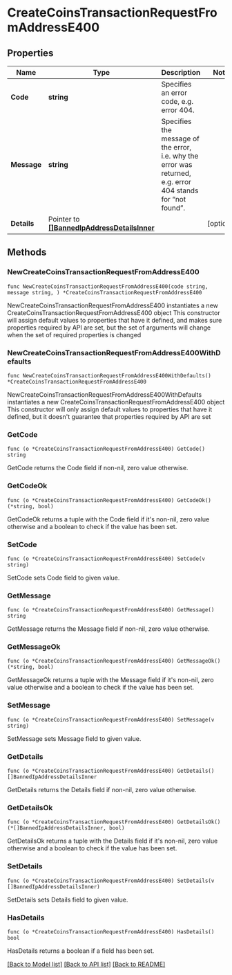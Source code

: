 # CreateCoinsTransactionRequestFromAddressE400

## Properties

Name | Type | Description | Notes
------------ | ------------- | ------------- | -------------
**Code** | **string** | Specifies an error code, e.g. error 404. | 
**Message** | **string** | Specifies the message of the error, i.e. why the error was returned, e.g. error 404 stands for “not found”. | 
**Details** | Pointer to [**[]BannedIpAddressDetailsInner**](BannedIpAddressDetailsInner.md) |  | [optional] 

## Methods

### NewCreateCoinsTransactionRequestFromAddressE400

`func NewCreateCoinsTransactionRequestFromAddressE400(code string, message string, ) *CreateCoinsTransactionRequestFromAddressE400`

NewCreateCoinsTransactionRequestFromAddressE400 instantiates a new CreateCoinsTransactionRequestFromAddressE400 object
This constructor will assign default values to properties that have it defined,
and makes sure properties required by API are set, but the set of arguments
will change when the set of required properties is changed

### NewCreateCoinsTransactionRequestFromAddressE400WithDefaults

`func NewCreateCoinsTransactionRequestFromAddressE400WithDefaults() *CreateCoinsTransactionRequestFromAddressE400`

NewCreateCoinsTransactionRequestFromAddressE400WithDefaults instantiates a new CreateCoinsTransactionRequestFromAddressE400 object
This constructor will only assign default values to properties that have it defined,
but it doesn't guarantee that properties required by API are set

### GetCode

`func (o *CreateCoinsTransactionRequestFromAddressE400) GetCode() string`

GetCode returns the Code field if non-nil, zero value otherwise.

### GetCodeOk

`func (o *CreateCoinsTransactionRequestFromAddressE400) GetCodeOk() (*string, bool)`

GetCodeOk returns a tuple with the Code field if it's non-nil, zero value otherwise
and a boolean to check if the value has been set.

### SetCode

`func (o *CreateCoinsTransactionRequestFromAddressE400) SetCode(v string)`

SetCode sets Code field to given value.


### GetMessage

`func (o *CreateCoinsTransactionRequestFromAddressE400) GetMessage() string`

GetMessage returns the Message field if non-nil, zero value otherwise.

### GetMessageOk

`func (o *CreateCoinsTransactionRequestFromAddressE400) GetMessageOk() (*string, bool)`

GetMessageOk returns a tuple with the Message field if it's non-nil, zero value otherwise
and a boolean to check if the value has been set.

### SetMessage

`func (o *CreateCoinsTransactionRequestFromAddressE400) SetMessage(v string)`

SetMessage sets Message field to given value.


### GetDetails

`func (o *CreateCoinsTransactionRequestFromAddressE400) GetDetails() []BannedIpAddressDetailsInner`

GetDetails returns the Details field if non-nil, zero value otherwise.

### GetDetailsOk

`func (o *CreateCoinsTransactionRequestFromAddressE400) GetDetailsOk() (*[]BannedIpAddressDetailsInner, bool)`

GetDetailsOk returns a tuple with the Details field if it's non-nil, zero value otherwise
and a boolean to check if the value has been set.

### SetDetails

`func (o *CreateCoinsTransactionRequestFromAddressE400) SetDetails(v []BannedIpAddressDetailsInner)`

SetDetails sets Details field to given value.

### HasDetails

`func (o *CreateCoinsTransactionRequestFromAddressE400) HasDetails() bool`

HasDetails returns a boolean if a field has been set.


[[Back to Model list]](../README.md#documentation-for-models) [[Back to API list]](../README.md#documentation-for-api-endpoints) [[Back to README]](../README.md)



